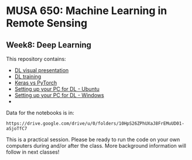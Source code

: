 # MUSA 650: Machine Learning in Remote Sensing

## Week8: Deep Learning 

This repository contains:

- [DL visual presentation](https://www.youtube.com/watch?v=aircAruvnKk)
- [DL training](https://youtu.be/IHZwWFHWa-w)
- [Keras vs PyTorch](https://www.kaggle.com/code/utcarshagrawal/keras-vs-pytorch-a-perfect-guide/notebook)
- [Setting up your PC for DL - Ubuntu](https://mlwhiz.com/blog/2020/06/06/dlrig)
- [Setting up your PC for DL - Windows](https://rsandstroem.github.io/gpuDeepLearningWindows.html)
-

Data for the notebooks is in:

    https://drive.google.com/drive/u/0/folders/10HpS26ZPhUXaJ8FrEMuUD01-aSjoTfC7

This is a practical session. Please be ready to run the code on your own 
computers during and/or after the class. More background information will follow 
in next classes!
